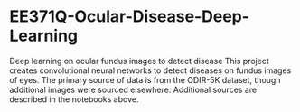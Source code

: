 # EE371Q-Ocular-Disease-Deep-Learning
Deep learning on ocular fundus images to detect disease
This project creates convolutional neural networks to detect diseases on fundus images of eyes. 
The primary source of data is from the ODIR-5K dataset, though additional images were sourced elsewhere.
Additional sources are described in the notebooks above.
